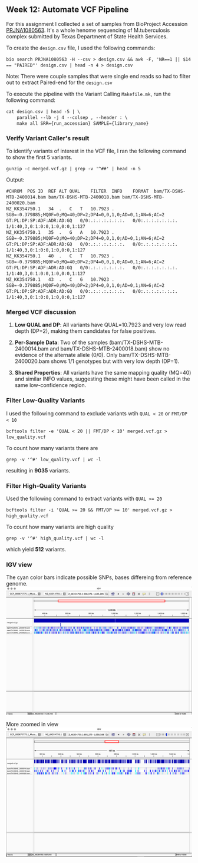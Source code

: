 ## Week 12: Automate VCF Pipeline
For this assignment I collected a set of samples from BioProject Accession [PRJNA1080563](https://www.ncbi.nlm.nih.gov/sra?linkname=bioproject_sra_all&from_uid=1080563). It's a whole henome sequencing of M.tuberculosis complex submitted by Texas Department of State Health Services.

To create the `design.csv` file, I used the following commands:
```
bio search PRJNA1080563 -H --csv > design.csv && awk -F, 'NR==1 || $14 == "PAIRED"' design.csv | head -n 4 > design.csv
```
Note: There were couple samples that were single end reads so had to filter out to extract Paired-end for the `design.csv`

To execute the pipeline with the Variant Calling `Makefile.mk`, run the following command:
```
cat design.csv | head -5 | \
    parallel --lb -j 4 --colsep , --header : \
    make all SRR={run_accession} SAMPLE={library_name}
```
### Verify Variant Caller's result
To identify variants of interest in the VCF file, I ran the following command to show the first 5 variants.
```
gunzip -c merged.vcf.gz | grep -v '^##' | head -n 5
```
Output:
```
#CHROM	POS	ID	REF	ALT	QUAL	FILTER	INFO	FORMAT	bam/TX-DSHS-MTB-2400014.bam	bam/TX-DSHS-MTB-2400018.bam	bam/TX-DSHS-MTB-2400020.bam
NZ_KK354750.1	34	.	C	T	10.7923	.	SGB=-0.379885;MQ0F=0;MQ=40;DP=2;DP4=0,0,1,0;AD=0,1;AN=6;AC=2	GT:PL:DP:SP:ADF:ADR:AD:GQ	0/0:.:.:.:.:.:.:.	0/0:.:.:.:.:.:.:.	1/1:40,3,0:1:0:0,1:0,0:0,1:127
NZ_KK354750.1	35	.	G	A	10.7923	.	SGB=-0.379885;MQ0F=0;MQ=40;DP=2;DP4=0,0,1,0;AD=0,1;AN=6;AC=2	GT:PL:DP:SP:ADF:ADR:AD:GQ	0/0:.:.:.:.:.:.:.	0/0:.:.:.:.:.:.:.	1/1:40,3,0:1:0:0,1:0,0:0,1:127
NZ_KK354750.1	40	.	C	T	10.7923	.	SGB=-0.379885;MQ0F=0;MQ=40;DP=2;DP4=0,0,1,0;AD=0,1;AN=6;AC=2	GT:PL:DP:SP:ADF:ADR:AD:GQ	0/0:.:.:.:.:.:.:.	0/0:.:.:.:.:.:.:.	1/1:40,3,0:1:0:0,1:0,0:0,1:127
NZ_KK354750.1	43	.	C	G	10.7923	.	SGB=-0.379885;MQ0F=0;MQ=40;DP=2;DP4=0,0,1,0;AD=0,1;AN=6;AC=2	GT:PL:DP:SP:ADF:ADR:AD:GQ	0/0:.:.:.:.:.:.:.	0/0:.:.:.:.:.:.:.	1/1:40,3,0:1:0:0,1:0,0:0,1:127
```
### Merged VCF discussion
1. **Low QUAL and DP**:
All variants have QUAL=10.7923 and very low read depth (DP=2), making them candidates for false positives.

2. **Per-Sample Data**:
Two of the samples (bam/TX-DSHS-MTB-2400014.bam and bam/TX-DSHS-MTB-2400018.bam) show no evidence of the alternate allele (0/0).
Only bam/TX-DSHS-MTB-2400020.bam shows 1/1 genotypes but with very low depth (DP=1).
3. **Shared Properties**:
All variants have the same mapping quality (MQ=40) and similar INFO values, suggesting these might have been called in the same low-confidence region.

### Filter Low-Quality Variants
I used the following command to exclude variants wtih `QUAL < 20` or `FMT/DP < 10`
```
bcftools filter -e 'QUAL < 20 || FMT/DP < 10' merged.vcf.gz > low_quality.vcf
```
To count how many variants there are 
```
grep -v '^#' low_quality.vcf | wc -l
```
resulting in __9035__ variants.
### Filter High-Quality Variants
Used the following command to extract variants with `QUAL >= 20`
```
bcftools filter -i 'QUAL >= 20 && FMT/DP >= 10' merged.vcf.gz > high_quality.vcf
```
To count how many variants are high quality
```
grep -v '^#' high_quality.vcf | wc -l
```
which yield __512__ variants.

### IGV view 
The cyan color bars indicate possible SNPs, bases differeing from reference genome.
![IGV](image/vcf_view.png)

More zoomed in view
![IGV2](image/vcf_view2.png)
